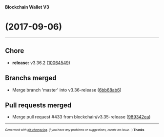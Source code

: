 __Blockchain Wallet V3__

#   (2017-09-06)



---

## Chore

- **release:** v3.36.2
  ([10064549](https://github.com/blockchain/My-Wallet-V3/commit/10064549892d96594167f0dace7bc4df9770e0da))


## Branchs merged

- Merge branch 'master' into v3.36-release
  ([6bb68ab6](https://github.com/blockchain/My-Wallet-V3/commit/6bb68ab67b08f456312461be663af4e853963745))


## Pull requests merged

- Merge pull request #433 from blockchain/v3.35-release
  ([989342ea](https://github.com/blockchain/My-Wallet-V3/commit/989342eab083fa4161c186035983c4a79e6915df))



---
<sub><sup>*Generated with [git-changelog](https://github.com/rafinskipg/git-changelog). If you have any problems or suggestions, create an issue.* :) **Thanks** </sub></sup>